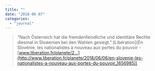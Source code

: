 ```yaml
---
title: ""
date: "2018-06-07"
categories: 
  - "journal"
---
```


> "Nach Österreich hat die fremdenfeindliche und identitäre Rechte diesmal in Slowenien bei den Wahlen gesiegt." \[Libération\](En Slovénie, les nationalistes à nouveau aux portes du pouvoir - [www.liberation.fr/planete/2...](http://www.liberation.fr/planete/2018/06/06/en-slovenie-les-nationalistes-a-nouveau-aux-portes-du-pouvoir_1656985))
